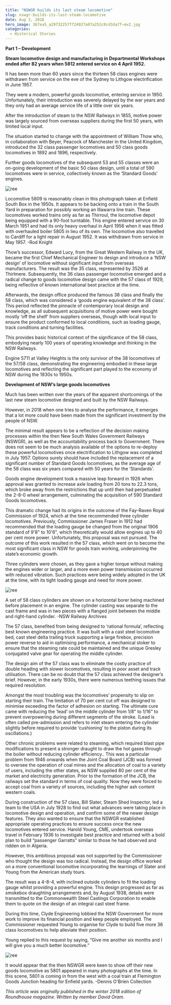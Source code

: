```yaml
---
title: "NSWGR builds its last steam locomotive"
slug: nswgr-builds-its-last-steam-locomotive
date: Aug 3, 2018
hero_image: 367ea5_a29732257ff24927a07a252c8cd3da7f~mv2.jpg
categories:
  - Historical Stories
---
```



**Part 1 – Development**

**Steam locomotive design and manufacturing in Departmental Workshops ended after 82 years when 5812 entered service on 4 April 1952.**

It has been more than 60 years since the thirteen 58 class engines were withdrawn from service on the eve of the Sydney to Lithgow electrification in June 1957.

They were a modern, powerful goods locomotive, entering service in 1950. Unfortunately, their introduction was severely delayed by the war years and they only had an average service life of a little over six years.

After the introduction of steam to the NSW Railways in 1855, motive power was largely sourced from overseas suppliers during the first 50 years, with limited local input.

The situation started to change with the appointment of William Thow who, in collaboration with Beyer, Peacock of Manchester in the United Kingdom, introduced the 32 class passenger locomotives and 50 class goods locomotives in 1892 and 1896, respectively.

Further goods locomotives of the subsequent 53 and 55 classes were an on-going development of the basic 50 class design, until a total of 590 locomotives were in service, collectively known as the ‘Standard Goods’ engines.

![ree](367ea5_a29732257ff24927a07a252c8cd3da7f~mv2.jpg)

Locomotive 5809 is reasonably clean in this photograph taken at Enfield South Box in the 1950s. It appears to be backing onto a train in the South Yard in preparation for possibly working an Illawarra line train. These locomotives worked trains only as far as Thirroul, the locomotive depot being equipped with a 90-foot turntable. This engine entered service on 30 March 1951 and had its only heavy overhaul in April 1956 when it was fitted with overhauled boiler 5805 in lieu of its own. The locomotive also travelled to Cardiff for a light repair in August 1952. It was withdrawn from service in May 1957. -Rod Knight

Thow’s successor, Edward Lucy, from the Great Western Railway in the UK, became the first Chief Mechanical Engineer to design and introduce a ‘NSW design’ of locomotive without significant input from overseas manufacturers. The result was the 35 class, represented by 3526 at Thirlmere. Subsequently, the 36 class passenger locomotive emerged and a radical change to goods locomotive design came with the 57 class of 1929, being reflective of known international best practice at the time.

Afterwards, the design office produced the famous 38 class and finally the 58 class, which was considered a ‘goods engine equivalent of the 38 class’. This period reflected the pinnacle of contemporary local design and knowledge, as all subsequent acquisitions of motive power were bought mostly ‘off the shelf’ from suppliers overseas, though with local input to ensure the product conformed to local conditions, such as loading gauge, track conditions and turning facilities.

This provides basic historical context of the significance of the 58 class, embodying nearly 100 years of operating knowledge and thinking in the NSW Railways.

Engine 5711 at Valley Heights is the only survivor of the 38 locomotives of the 57/58 class, demonstrating the engineering embodied in these large locomotives and reflecting the significant part played to the economy of NSW during the 1930s to 1950s.

**Development of NSW’s large goods locomotives**

Much has been written over the years of the apparent shortcomings of the last new steam locomotive designed and built by the NSW Railways.

However, in 2018 when one tries to analyse the performance, it emerges that a lot more could have been made from the significant investment by the people of NSW.

The minimal result appears to be a reflection of the decision making processes within the then New South Wales Government Railways (NSWGR), as well as the accountability process back to Government. There does not seem to be much analysis available of the options to re-deploy these powerful locomotives once electrification to Lithgow was completed in July 1957. Options surely should have included the replacement of a significant number of Standard Goods locomotives, as the average age of the 58 class was six years compared with 50 years for the ‘Standards’.

Goods engine development took a massive leap forward in 1926 when approval was granted to increase axle loading from 20 tons to 22.3 tons, which broke away from the restrictions that up until then had perpetuated the 2-8-0 wheel arrangement, culminating the acquisition of 590 Standard Goods locomotives.

This dramatic change had its origins in the outcome of the Fay-Raven Royal Commission of 1924, which at the time recommended three cylinder locomotives. Previously, Commissioner James Fraser in 1912 had recommended that the loading gauge be changed from the original 1906 standard of 9'8" to 10'6", which theoretically would allow engines up to 40 per cent more power. Unfortunately, this proposal was not pursued. The outcome of this work resulted in the 57 class, which went on to become the most significant class in NSW for goods train working, underpinning the state’s economic growth.

Three cylinders were chosen, as they gave a higher torque without making the engines wider or larger, and a more even power transmission occurred with reduced vibration. Such practices were being widely adopted in the UK at the time, with its tight loading gauge and need for more power.

![ree](367ea5_d337108464ca4e1a854b8b0f62755ca5~mv2.jpg)

A set of 58 class cylinders are shown on a horizontal borer being machined before placement in an engine. The cylinder casting was separate to the cast frame and was in two pieces with a flanged joint between the middle and right-hand cylinder. -NSW Railway Archives

The 57 class, benefited from being designed to ‘rational formula’, reflecting best known engineering practice. It was built with a cast steel locomotive bed, cast steel delta trailing truck supporting a large firebox, precision power reverse to aid in optimising performance, a mechanical stoker to ensure that the steaming rate could be maintained and the unique Gresley conjugated valve gear for operating the middle cylinder.

The design aim of the 57 class was to eliminate the costly practice of double heading with slower locomotives, resulting in poor asset and track utilisation. There can be no doubt that the 57 class achieved the designer’s brief. However, in the early 1930s, there were numerous teething issues that required resolution.

Amongst the most troubling was the locomotives’ propensity to slip on starting their train. The limitation of 70 per cent cut off was designed to minimise exceeding the factor of adhesion on starting. The ultimate cure came with reducing the ‘lead’ on the middle cylinder from 1/8" to 1/16" to prevent overpowering during different segments of the stroke. (Lead is often called pre-admission and refers to inlet steam entering the cylinder slightly before required to provide ‘cushioning’ to the piston during its oscillations.)

Other chronic problems were related to steaming, which required blast pipe modifications to present a stronger draught to draw the hot gases through the boiler without reducing cylinder efficiency.. This was a particular problem from 1946 onwards when the Joint Coal Board (JCB) was formed to oversee the operation of coal mines and the allocation of coal to a variety of users, including the other states, as NSW supplied 80 per cent of the market and electricity generation. Prior to the formation of the JCB, the railways set the standard in terms of coal quality. Now they were forced to accept coal from a variety of sources, including the higher ash content western coals.

During construction of the 57 class, Bill Slater, Steam Shed Inspector, led a team to the USA in July 1928 to find out what advances were taking place in locomotive design and operation, and confirm some of the newer design features. They also wanted to ensure that the NSWGR established appropriate operating practices to ensure success once the new locomotives entered service. Harold Young, CME, undertook overseas travel in February 1936 to investigate best practice and returned with a bold plan to build “passenger Garratts” similar to those he had observed and ridden on in Algeria.

However, this ambitious proposal was not supported by the Commissioner who thought the design was too radical. Instead, the design office worked on a more conventional locomotive incorporating the learnings of Slater and Young from the American study tours.

The result was a 4-8-4, with inclined outside cylinders to fit the loading gauge whilst providing a powerful engine. This design progressed as far as smokebox draughting arrangements and, by August 1938, details were transmitted to the Commonwealth Steel Castings Corporation to enable them to quote on the design of an integral cast steel frame.

During this time, Clyde Engineering lobbied the NSW Government for more work to improve its financial position and keep people employed. The Commissioner requested Young to organise for Clyde to build five more 36 class locomotives to help alleviate their position.

Young replied to this request by saying, “Give me another six months and I will give you a much better locomotive.”

![ree](367ea5_3366c9d4183d446b9c2e7eb6c6af8efc~mv2.jpg)

It would appear that the then NSWGR were keen to show off their new goods locomotive as 5801 appeared in many photographs at the time. In this scene, 5801 is coming in from the west with a coal train at Flemington Goods Junction heading for Enfield yards. -Dennis O'Brien Collection

*This article was originally published in the winter 2018 edition of Roundhouse magazine. Written by member David Oram.*
